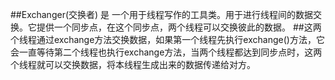 ##Exchanger(交换者) 是 一个用于线程写作的工具类。用于进行线程间的数据交换。它提供一个同步点，在这个同步点，两个线程可以交换彼此的数据。
##这两个线程通过exchange方法交换数据，如果第一个线程先执行exchange()方法，它会一直等待第二个线程也执行exchange方法，当两个线程都达到同步点时，这两个线程就可以交换数据，将本线程生成出来的数据传递给对方。
